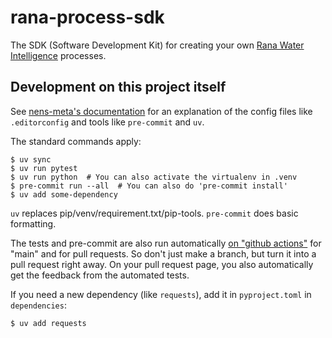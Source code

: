 # rana-process-sdk

The SDK (Software Development Kit) for creating your own [Rana Water Intelligence](https://ranawaterintelligence.com) processes.


## Development on this project itself

See [nens-meta's documentation](https://nens-meta.readthedocs.io) for an explanation of the config files like `.editorconfig` and tools like `pre-commit` and `uv`.

The standard commands apply:

    $ uv sync
    $ uv run pytest
    $ uv run python  # You can also activate the virtualenv in .venv
    $ pre-commit run --all  # You can also do 'pre-commit install'
    $ uv add some-dependency

`uv` replaces pip/venv/requirement.txt/pip-tools. `pre-commit` does basic formatting.

The tests and pre-commit are also run automatically [on "github actions"](https://github.com/nens/rana-process-sdk/actions) for "main" and for pull requests. So don't just make a branch, but turn it into a pull request right away. On your pull request page, you also automatically get the feedback from the automated tests.

If you need a new dependency (like `requests`), add it in
`pyproject.toml` in `dependencies`:

    $ uv add requests
